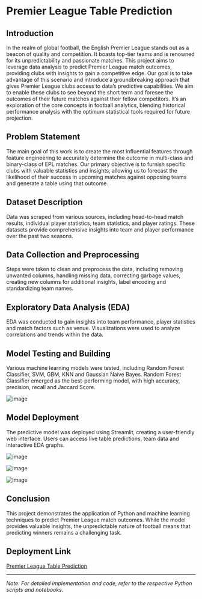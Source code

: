 # Premier League Table Prediction

## Introduction

In the realm of global football, the English Premier League stands out as a beacon of quality and competition. It boasts top-tier teams and is renowned for its unpredictability and passionate matches. This project aims to leverage data analysis to predict Premier League match outcomes, providing clubs with insights to gain a competitive edge. Our goal is to take advantage of this scenario and introduce a groundbreaking approach that gives Premier League clubs access to data’s predictive capabilities. We aim to enable these clubs to see beyond the short term and foresee the outcomes of their future matches against their fellow competitors. It’s an exploration of the core concepts in football analytics, blending historical performance analysis with the optimum statistical tools required for future projection.  

## Problem Statement

The main goal of this work is to create the most influential features through feature engineering to accurately determine the outcome in multi-class and binary-class of EPL matches. Our primary objective is to furnish specific clubs with valuable statistics and insights, allowing us to forecast the likelihood of their success in upcoming matches against opposing teams and generate a table using that outcome.

## Dataset Description

Data was scraped from various sources, including head-to-head match results, individual player statistics, team statistics, and player ratings. These datasets provide comprehensive insights into team and player performance over the past two seasons.

## Data Collection and Preprocessing

Steps were taken to clean and preprocess the data, including removing unwanted columns, handling missing data, correcting garbage values, creating new columns for additional insights, label encoding and standardizing team names.

## Exploratory Data Analysis (EDA)

EDA was conducted to gain insights into team performance, player statistics and match factors such as venue. Visualizations were used to analyze correlations and trends within the data.

## Model Testing and Building

Various machine learning models were tested, including Random Forest Classifier, SVM, GBM, KNN and Gaussian Naive Bayes. Random Forest Classifier emerged as the best-performing model, with high accuracy, precision, recall and Jaccard Score.

![image](https://github.com/saharshmehrotra/_premierleagueprediction/assets/135410807/ae391ca8-d5ed-42a8-ab5e-70513c7ebfc8)


## Model Deployment

The predictive model was deployed using Streamlit, creating a user-friendly web interface. Users can access live table predictions, team data and interactive EDA graphs.

![image](https://github.com/saharshmehrotra/_premierleagueprediction/assets/135410807/f41932ae-ba17-4867-b180-ed70c921c43a)

![image](https://github.com/saharshmehrotra/_premierleagueprediction/assets/135410807/50dbf0c1-6c32-4b82-91be-13d36f61d3c5)

![image](https://github.com/saharshmehrotra/_premierleagueprediction/assets/135410807/daff75f5-93b1-4b52-be7f-bd5d9c34433a)


## Conclusion

This project demonstrates the application of Python and machine learning techniques to predict Premier League match outcomes. While the model provides valuable insights, the unpredictable nature of football means that predicting winners remains a challenging task.

## Deployment Link

[Premier League Table Prediction](https://premier-league.streamlit.app/)

---

*Note: For detailed implementation and code, refer to the respective Python scripts and notebooks.*
